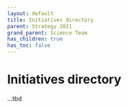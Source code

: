 ```yaml
---
layout: default
title: Initiatives directory
parent: Strategy 2021
grand_parent: Science Team
has_children: true
has_toc: false
---
```


# Initiatives directory

...tbd
